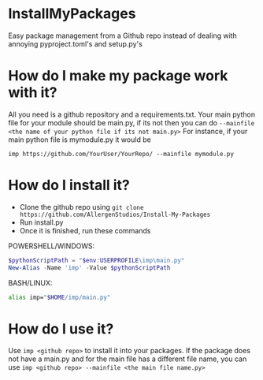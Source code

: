 # InstallMyPackages
Easy package management from a Github repo instead of dealing with annoying pyproject.toml's and setup.py's

# How do I make my package work with it?

All you need is a github repository and a requirements.txt.
Your main python file for your module should be main.py, if its not then you can do 
```--mainfile <the name of your python file if its not main.py>```
For instance, if your main python file is mymodule.py it would be

```imp https://github.com/YourUser/YourRepo/ --mainfile mymodule.py```

# How do I install it?
- Clone the github repo using ```git clone https://github.com/AllergenStudios/Install-My-Packages```
- Run install.py
- Once it is finished, run these commands

POWERSHELL/WINDOWS:
  ```powershell
  $pythonScriptPath = "$env:USERPROFILE\imp\main.py"
  New-Alias -Name 'imp' -Value $pythonScriptPath
  ```
BASH/LINUX:
  ```bash
  alias imp="$HOME/imp/main.py"
  ```

# How do I use it?

Use ```imp <github repo>``` to install it into your packages.
If the package does not have a main.py and for the main file has a different file name,
you can use ```imp <github repo> --mainfile <the main file name.py>```
